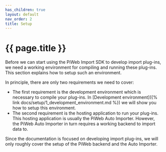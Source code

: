```yaml
---
has_children: true
layout: default
nav_order: 2
title: Setup
---
```


<!---
Ziele:
- aufzeigen, was benötigt und wie eingerichtet wird, um ein Plug-in entwickeln zu können
 
Inhalt:
- Nutzung von Visual Studio / Rider / VS Code erwähnen
- Installation und Einrichtung von PiWeb
    - PiWeb Lizenz als Voraussetzung (PiWeb Cloud als Alternative)
    - PiWeb Server muss laufen
- Einrichtung des Auto Importers
    - Importplan anlegen, Zieldatenbank definieren, Importquelle festlegen
    - Aktivierung des Developer Mode für Auto Importer beschreiben
    - Verwendung Kommandozeilenparameter für Plug-in-Ordner erklären
- Template erwähnen, muss noch in GitHub bereitgestellt werden und auf Formats erweitert werden
--->

# {{ page.title }}
Before we can start using the PiWeb Import SDK to develop import plug-ins, we need a working environment for compiling and running these plug-ins. This section explains how to setup such an environment.

In principle, there are only two requirements we need to cover:
- The first requirement is the development environment which is necessary to compile your plug-ins. In [Development environment]({% link docs/setup/1_development_environment.md %}) we will show you how to setup this environment.
- The second requirement is the hosting application to run your plug-ins. This hosting application is usually the PiWeb Auto Importer. However, the PiWeb Auto Importer in turn requires a working backend to import data to.

Since the documentation is focused on developing import plug-ins, we will only roughly cover the setup of the PiWeb backend and the Auto Importer.

<!-- [Import destination]({% link docs/setup/1_import_target.md %}) provides an overview of the key components and functionalities related to the import destination in the PiWeb Auto Importer.\
[Auto Importer]({% link docs/setup/2_auto_importer.md %}) is a tool that enables automatic import of measurement data from various formats into the PiWeb database. It provides functionalities for configuring automated import settings and monitoring the status of import plans.

[Development settings]({% link docs/setup/3_development_settings.md %}) outlines the necessary settings for starting plug-in development, including activating the development mode and configuring external plug-in folders. Additionally, [Development environment]({% link docs/setup/1_development_environment.md %}) provides recommendations for editors and required software versions for using the Import SDK, along with information about the project template and Import SDK nuget configuration.

Finally, the process of installing and using a compiled plug-in within the Auto Importer is described in [Starting a plug-in]({% link docs/setup/5_starting_plugin.md %}), covering steps from downloading the plug-in to configuring import plans with custom import source. -->